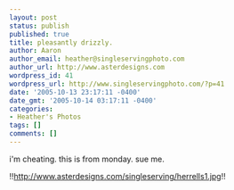 ```yaml
---
layout: post
status: publish
published: true
title: pleasantly drizzly.
author: Aaron
author_email: heather@singleservingphoto.com
author_url: http://www.asterdesigns.com
wordpress_id: 41
wordpress_url: http://www.singleservingphoto.com/?p=41
date: '2005-10-13 23:17:11 -0400'
date_gmt: '2005-10-14 03:17:11 -0400'
categories:
- Heather's Photos
tags: []
comments: []
---
```

i'm cheating. this is from monday. sue me.

!!http://www.asterdesigns.com/singleserving/herrells1.jpg!!
